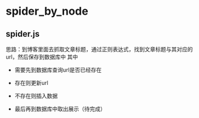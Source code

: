 # spider_by_node

## spider.js 

思路：到博客里面去抓取文章标题，通过正则表达式，找到文章标题与其对应的url，然后保存到数据库中
      其中 
 - 需要先到数据库查询url是否已经存在
 - 存在则更新url
 - 不存在则插入数据

 - 最后再到数据库中取出展示（待完成）

